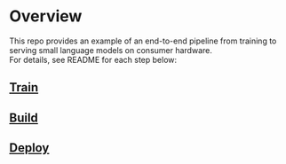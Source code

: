 # Overview
This repo provides an example of an end-to-end pipeline from training to serving small language models on consumer hardware.  
For details, see README for each step below:  
## [Train](train/README.md)
## [Build](build/README.md)
## [Deploy](deploy/README.md)
